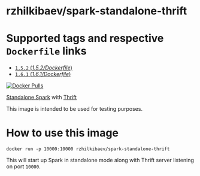 # rzhilkibaev/spark-standalone-thrift

# Supported tags and respective `Dockerfile` links

- [`1.5.2` (*1.5.2/Dockerfile*)](https://github.com/rzhilkibaev/spark-standalone-thrift/blob/master/1.5.2/Dockerfile)
- [`1.6.1` (*1.6.1/Dockerfile*)](https://github.com/rzhilkibaev/spark-standalone-thrift/blob/master/1.6.1/Dockerfile)

[![Docker Pulls](https://img.shields.io/docker/pulls/rzhilkibaev/spark-standalone-thrift.svg?maxAge=2592000)](https://hub.docker.com/r/rzhilkibaev/spark-standalone-thrift/)

[Standalone Spark](http://spark.apache.org/docs/latest/spark-standalone.html) with [Thrift](http://spark.apache.org/docs/latest/sql-programming-guide.html#running-the-thrift-jdbcodbc-server)

This image is intended to be used for testing purposes.

# How to use this image

    docker run -p 10000:10000 rzhilkibaev/spark-standalone-thrift
This will start up Spark in standalone mode along with Thrift server listening on port `10000`.

